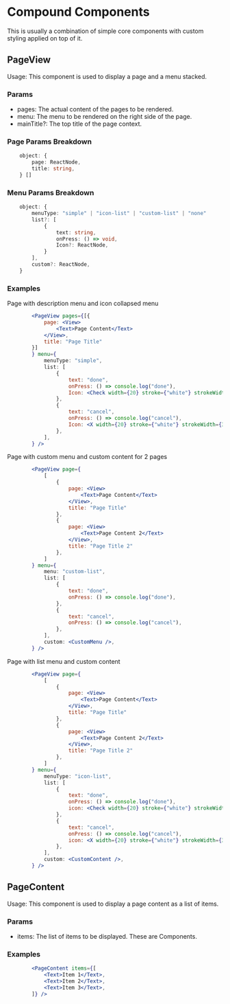 # Compound Components

This is usually a combination of simple core components with custom styling applied on top of it. 

## PageView

Usage: This component is used to display a page and a menu stacked.

### Params

- pages: The actual content of the pages to be rendered.
- menu: The menu to be rendered on the right side of the page.
- mainTitle?: The top title of the page context.

### Page Params Breakdown

```typescript
    object: {
        page: ReactNode,
        title: string,
    } []
``` 

### Menu Params Breakdown

```typescript
    object: {
        menuType: "simple" | "icon-list" | "custom-list" | "none"
        list?: [
            {
                text: string,
                onPress: () => void,
                Icon?: ReactNode,
            }
        ],
        custom?: ReactNode,
    }
```

### Examples

Page with description menu and icon collapsed menu

```jsx
        <PageView pages={[{
            page: <View>
                <Text>Page Content</Text>
            </View>, 
            title: "Page Title"
        }]
        } menu={
            menuType: "simple",
            list: [
                {
                    text: "done",
                    onPress: () => console.log("done"),
                    Icon: <Check width={20} stroke={"white"} strokeWidth={3} />,
                },
                {
                    text: "cancel",
                    onPress: () => console.log("cancel"),
                    Icon: <X width={20} stroke={"white"} strokeWidth={3} />,
                },
            ],
        } />
```

Page with custom menu and custom content for 2 pages

```jsx
        <PageView page={
            [
                {
                    page: <View>
                        <Text>Page Content</Text>
                    </View>, 
                    title: "Page Title"
                },
                {
                    page: <View>
                        <Text>Page Content 2</Text>
                    </View>, 
                    title: "Page Title 2"
                },
            ]
        } menu={
            menu: "custom-list",
            list: [
                {
                    text: "done",
                    onPress: () => console.log("done"),
                },
                {
                    text: "cancel",
                    onPress: () => console.log("cancel"),
                },
            ],
            custom: <CustomMenu />,
        } />
```

Page with list menu and custom content

```jsx
        <PageView page={
            [
                {
                    page: <View>
                        <Text>Page Content</Text>
                    </View>, 
                    title: "Page Title"
                },
                {
                    page: <View>
                        <Text>Page Content 2</Text>
                    </View>, 
                    title: "Page Title 2"
                },
            ]
        } menu={
            menuType: "icon-list",
            list: [
                {
                    text: "done",
                    onPress: () => console.log("done"),
                    icon: <Check width={20} stroke={"white"} strokeWidth={3} />,
                },
                {
                    text: "cancel",
                    onPress: () => console.log("cancel"),
                    icon: <X width={20} stroke={"white"} strokeWidth={3} />,
                },
            ],
            custom: <CustomContent />,
        } />
```

## PageContent 

Usage: This component is used to display a page content as a list of items.

### Params

- items: The list of items to be displayed. These are Components.

### Examples

```jsx
        <PageContent items={[
            <Text>Item 1</Text>,
            <Text>Item 2</Text>,
            <Text>Item 3</Text>,
        ]} />
```
